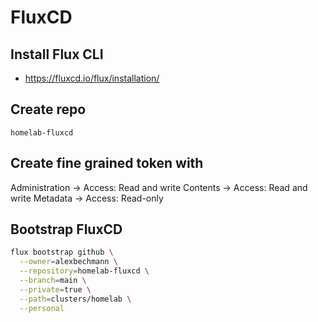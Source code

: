 # FluxCD

## Install Flux CLI

- <https://fluxcd.io/flux/installation/>

## Create repo

`homelab-fluxcd`

## Create fine grained token with

Administration -> Access: Read and write
Contents -> Access: Read and write
Metadata -> Access: Read-only

## Bootstrap FluxCD

```bash
flux bootstrap github \
  --owner=alexbechmann \
  --repository=homelab-fluxcd \
  --branch=main \
  --private=true \
  --path=clusters/homelab \
  --personal
```
